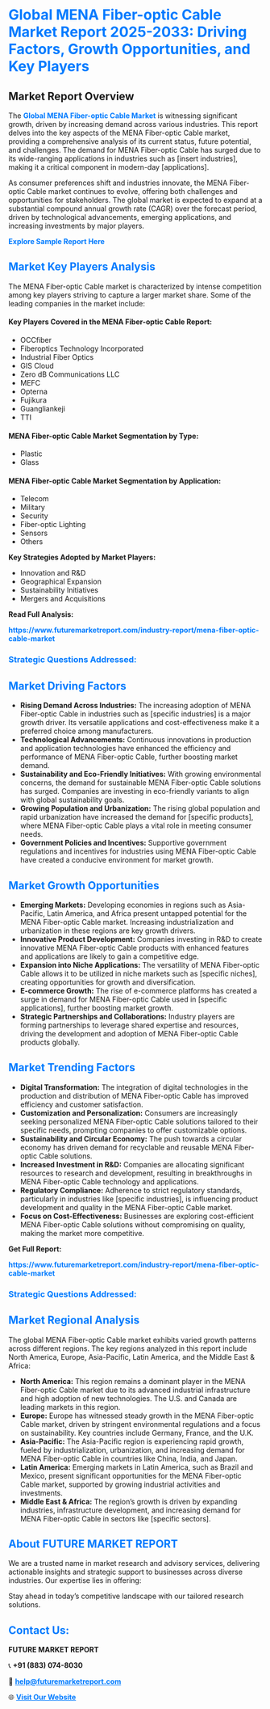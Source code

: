 <h1 style="color: #007BFF;">Global MENA Fiber-optic Cable Market Report 2025-2033: Driving Factors, Growth Opportunities, and Key Players</h1>

<section id="overview">
<h2>Market Report Overview</h2>
<p>The <a href="https://www.futuremarketreport.com/industry-report/mena-fiber-optic-cable-market" style="color: #007BFF; text-decoration: none;"><strong>Global MENA Fiber-optic Cable Market</strong></a> is witnessing significant growth, driven by increasing demand across various industries. This report delves into the key aspects of the MENA Fiber-optic Cable market, providing a comprehensive analysis of its current status, future potential, and challenges. The demand for MENA Fiber-optic Cable has surged due to its wide-ranging applications in industries such as [insert industries], making it a critical component in modern-day [applications].</p>
<p>As consumer preferences shift and industries innovate, the MENA Fiber-optic Cable market continues to evolve, offering both challenges and opportunities for stakeholders. The global market is expected to expand at a substantial compound annual growth rate (CAGR) over the forecast period, driven by technological advancements, emerging applications, and increasing investments by major players.</p>
</section>

<section id="overview">
<p><a href="https://www.futuremarketreport.com/request-sample/reportId=60671" style="color: #007BFF; text-decoration: none;"><strong>Explore Sample Report Here</strong></a></p>
</section>

<section id="key-players">
<h2 style="color: #007BFF;">Market Key Players Analysis</h2>
<p>The MENA Fiber-optic Cable market is characterized by intense competition among key players striving to capture a larger market share. Some of the leading companies in the market include:</p>
<h4>Key Players Covered in the MENA Fiber-optic Cable Report:</h4>
<ul><li>OCCfiber</li><li>Fiberoptics Technology Incorporated</li><li>Industrial Fiber Optics</li><li>GIS Cloud</li><li>Zero dB Communications LLC</li><li>MEFC</li><li>Opterna</li><li>Fujikura</li><li>Guangliankeji</li><li>TTI</li></ul>
<h4>MENA Fiber-optic Cable Market Segmentation by Type:</h4>
<ul><li>Plastic</li><li>Glass</li></ul>

<h4>MENA Fiber-optic Cable Market Segmentation by Application:</h4>
<ul><li>Telecom</li><li>Military</li><li>Security</li><li>Fiber-optic Lighting</li><li>Sensors</li><li>Others</li></ul>
<p><strong>Key Strategies Adopted by Market Players:</strong></p>
<ul>
<li>Innovation and R&D</li>
<li>Geographical Expansion</li>
<li>Sustainability Initiatives</li>
<li>Mergers and Acquisitions</li>
</ul>
</section>

<section>
<p><strong>Read Full Analysis: </strong></p><a href="https://www.futuremarketreport.com/industry-report/mena-fiber-optic-cable-market" style="color: #007BFF; text-decoration: none;"><strong>https://www.futuremarketreport.com/industry-report/mena-fiber-optic-cable-market</strong></a>
<h3 style="color: #007BFF;">Strategic Questions Addressed:</h3>
</section>

<section id="driving-factors">
<h2 style="color: #007BFF;">Market Driving Factors</h2>
<ul>
<li><strong>Rising Demand Across Industries:</strong> The increasing adoption of MENA Fiber-optic Cable in industries such as [specific industries] is a major growth driver. Its versatile applications and cost-effectiveness make it a preferred choice among manufacturers.</li>
<li><strong>Technological Advancements:</strong> Continuous innovations in production and application technologies have enhanced the efficiency and performance of MENA Fiber-optic Cable, further boosting market demand.</li>
<li><strong>Sustainability and Eco-Friendly Initiatives:</strong> With growing environmental concerns, the demand for sustainable MENA Fiber-optic Cable solutions has surged. Companies are investing in eco-friendly variants to align with global sustainability goals.</li>
<li><strong>Growing Population and Urbanization:</strong> The rising global population and rapid urbanization have increased the demand for [specific products], where MENA Fiber-optic Cable plays a vital role in meeting consumer needs.</li>
<li><strong>Government Policies and Incentives:</strong> Supportive government regulations and incentives for industries using MENA Fiber-optic Cable have created a conducive environment for market growth.</li>
</ul>
</section>

<section id="growth-opportunities">
<h2 style="color: #007BFF;">Market Growth Opportunities</h2>
<ul>
<li><strong>Emerging Markets:</strong> Developing economies in regions such as Asia-Pacific, Latin America, and Africa present untapped potential for the MENA Fiber-optic Cable market. Increasing industrialization and urbanization in these regions are key growth drivers.</li>
<li><strong>Innovative Product Development:</strong> Companies investing in R&D to create innovative MENA Fiber-optic Cable products with enhanced features and applications are likely to gain a competitive edge.</li>
<li><strong>Expansion into Niche Applications:</strong> The versatility of MENA Fiber-optic Cable allows it to be utilized in niche markets such as [specific niches], creating opportunities for growth and diversification.</li>
<li><strong>E-commerce Growth:</strong> The rise of e-commerce platforms has created a surge in demand for MENA Fiber-optic Cable used in [specific applications], further boosting market growth.</li>
<li><strong>Strategic Partnerships and Collaborations:</strong> Industry players are forming partnerships to leverage shared expertise and resources, driving the development and adoption of MENA Fiber-optic Cable products globally.</li>
</ul>
</section>

<section id="trending-factors">
<h2 style="color: #007BFF;">Market Trending Factors</h2>
<ul>
<li><strong>Digital Transformation:</strong> The integration of digital technologies in the production and distribution of MENA Fiber-optic Cable has improved efficiency and customer satisfaction.</li>
<li><strong>Customization and Personalization:</strong> Consumers are increasingly seeking personalized MENA Fiber-optic Cable solutions tailored to their specific needs, prompting companies to offer customizable options.</li>
<li><strong>Sustainability and Circular Economy:</strong> The push towards a circular economy has driven demand for recyclable and reusable MENA Fiber-optic Cable solutions.</li>
<li><strong>Increased Investment in R&D:</strong> Companies are allocating significant resources to research and development, resulting in breakthroughs in MENA Fiber-optic Cable technology and applications.</li>
<li><strong>Regulatory Compliance:</strong> Adherence to strict regulatory standards, particularly in industries like [specific industries], is influencing product development and quality in the MENA Fiber-optic Cable market.</li>
<li><strong>Focus on Cost-Effectiveness:</strong> Businesses are exploring cost-efficient MENA Fiber-optic Cable solutions without compromising on quality, making the market more competitive.</li>
</ul>
</section>

<section>
<p><strong>Get Full Report: </strong></p><a href="https://www.futuremarketreport.com/industry-report/mena-fiber-optic-cable-market" style="color: #007BFF; text-decoration: none;"><strong>https://www.futuremarketreport.com/industry-report/mena-fiber-optic-cable-market</strong></a>
<h3 style="color: #007BFF;">Strategic Questions Addressed:</h3>
</section>


<section id="regional-analysis">
<h2 style="color: #007BFF;">Market Regional Analysis</h2>
<p>The global MENA Fiber-optic Cable market exhibits varied growth patterns across different regions. The key regions analyzed in this report include North America, Europe, Asia-Pacific, Latin America, and the Middle East & Africa:</p>
<ul>
<li><strong>North America:</strong> This region remains a dominant player in the MENA Fiber-optic Cable market due to its advanced industrial infrastructure and high adoption of new technologies. The U.S. and Canada are leading markets in this region.</li>
<li><strong>Europe:</strong> Europe has witnessed steady growth in the MENA Fiber-optic Cable market, driven by stringent environmental regulations and a focus on sustainability. Key countries include Germany, France, and the U.K.</li>
<li><strong>Asia-Pacific:</strong> The Asia-Pacific region is experiencing rapid growth, fueled by industrialization, urbanization, and increasing demand for MENA Fiber-optic Cable in countries like China, India, and Japan.</li>
<li><strong>Latin America:</strong> Emerging markets in Latin America, such as Brazil and Mexico, present significant opportunities for the MENA Fiber-optic Cable market, supported by growing industrial activities and investments.</li>
<li><strong>Middle East & Africa:</strong> The region’s growth is driven by expanding industries, infrastructure development, and increasing demand for MENA Fiber-optic Cable in sectors like [specific sectors].</li>
</ul>
</section>

<footer>
<h2 style="color: #007BFF;">About FUTURE MARKET REPORT</h2>
<p>We are a trusted name in market research and advisory services, delivering actionable insights and strategic support to businesses across diverse industries. Our expertise lies in offering:</p>

<p>Stay ahead in today’s competitive landscape with our tailored research solutions.</p>

<h2 style="color: #007BFF;">Contact Us:</h2>
<p><strong>FUTURE MARKET REPORT</strong></p>
<p>📞 <strong>+91 (883) 074-8030</strong></p>
<p>📧 <strong><a href="mailto:help@futuremarketreport.com" style="color: #007BFF;">help@futuremarketreport.com</a></strong></p>
<p>🌐 <strong><a href="https://www.futuremarketreport.com/" style="color: #007BFF;">Visit Our Website</a></strong></p>
</footer>